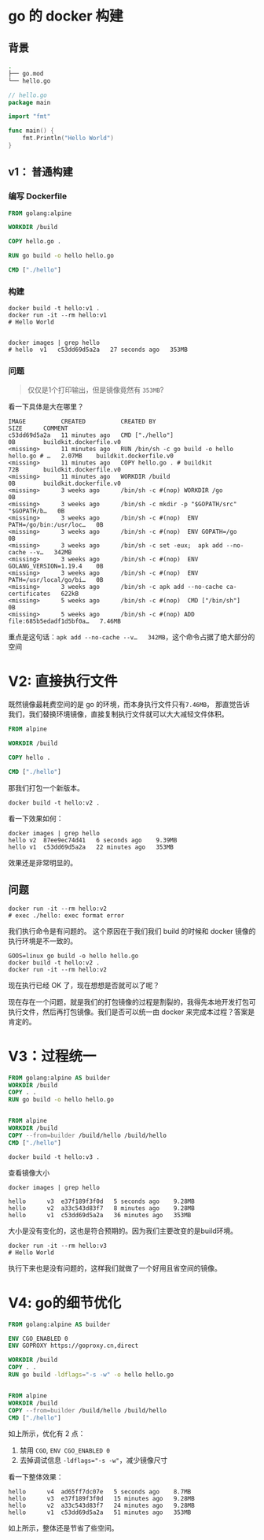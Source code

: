 # go 的 docker 构建

## 背景

```bash
.
├── go.mod
└── hello.go
```

```go
// hello.go
package main

import "fmt"

func main() {
	fmt.Println("Hello World")
}

```

## v1： 普通构建

### 编写 Dockerfile

```dockerfile
FROM golang:alpine

WORKDIR /build

COPY hello.go .

RUN go build -o hello hello.go

CMD ["./hello"]
```
### 构建
```shell
docker build -t hello:v1 .
docker run -it --rm hello:v1
# Hello World


docker images | grep hello
# hello  v1   c53dd69d5a2a   27 seconds ago   353MB
```

### 问题

>仅仅是1个打印输出，但是镜像竟然有 `353MB`?

看一下具体是大在哪里？

```shell
IMAGE          CREATED          CREATED BY                                      SIZE      COMMENT
c53dd69d5a2a   11 minutes ago   CMD ["./hello"]                                 0B        buildkit.dockerfile.v0
<missing>      11 minutes ago   RUN /bin/sh -c go build -o hello hello.go # …   2.07MB    buildkit.dockerfile.v0
<missing>      11 minutes ago   COPY hello.go . # buildkit                      72B       buildkit.dockerfile.v0
<missing>      11 minutes ago   WORKDIR /build                                  0B        buildkit.dockerfile.v0
<missing>      3 weeks ago      /bin/sh -c #(nop) WORKDIR /go                   0B        
<missing>      3 weeks ago      /bin/sh -c mkdir -p "$GOPATH/src" "$GOPATH/b…   0B        
<missing>      3 weeks ago      /bin/sh -c #(nop)  ENV PATH=/go/bin:/usr/loc…   0B        
<missing>      3 weeks ago      /bin/sh -c #(nop)  ENV GOPATH=/go               0B        
<missing>      3 weeks ago      /bin/sh -c set -eux;  apk add --no-cache --v…   342MB     
<missing>      3 weeks ago      /bin/sh -c #(nop)  ENV GOLANG_VERSION=1.19.4    0B        
<missing>      3 weeks ago      /bin/sh -c #(nop)  ENV PATH=/usr/local/go/bi…   0B        
<missing>      3 weeks ago      /bin/sh -c apk add --no-cache ca-certificates   622kB     
<missing>      5 weeks ago      /bin/sh -c #(nop)  CMD ["/bin/sh"]              0B        
<missing>      5 weeks ago      /bin/sh -c #(nop) ADD file:685b5edadf1d5bf0a…   7.46MB  
```
重点是这句话：`apk add --no-cache --v…   342MB`，这个命令占据了绝大部分的空间

# V2:  直接执行文件
既然镜像最耗费空间的是 go 的环境，而本身执行文件只有`7.46MB`， 那直觉告诉我们，我们替换环境镜像，直接复制执行文件就可以大大减轻文件体积。

```dockerfile
FROM alpine

WORKDIR /build

COPY hello .

CMD ["./hello"]
```
那我们打包一个新版本。
```shell
docker build -t hello:v2 .
```
看一下效果如何：
```shell
docker images | grep hello
hello v2  87ee9ec74d41   6 seconds ago    9.39MB
hello v1  c53dd69d5a2a   22 minutes ago   353MB
```
效果还是非常明显的。

## 问题
```shell
docker run -it --rm hello:v2
# exec ./hello: exec format error
```
我们执行命令是有问题的。
这个原因在于我们我们 build 的时候和 docker 镜像的执行环境是不一致的。

```shell
GOOS=linux go build -o hello hello.go
docker build -t hello:v2 .
docker run -it --rm hello:v2
```
现在执行已经 OK 了，现在想想是否就可以了呢？

现在存在一个问题，就是我们的打包镜像的过程是割裂的，我得先本地开发打包可执行文件，然后再打包镜像。我们是否可以统一由 docker 来完成本过程？答案是肯定的。

# V3：过程统一

```dockerfile
FROM golang:alpine AS builder
WORKDIR /build
COPY . .
RUN go build -o hello hello.go


FROM alpine
WORKDIR /build
COPY --from=builder /build/hello /build/hello
CMD ["./hello"]
```

```shell
docker build -t hello:v3 .
```
查看镜像大小
```shell
docker images | grep hello

hello      v3  e37f189f3f0d   5 seconds ago    9.28MB
hello      v2  a33c543d83f7   8 minutes ago    9.28MB
hello      v1  c53dd69d5a2a   36 minutes ago   353MB
```
大小是没有变化的，这也是符合预期的。因为我们主要改变的是build环境。

```shell
docker run -it --rm hello:v3
# Hello World
```
执行下来也是没有问题的，这样我们就做了一个好用且省空间的镜像。

# V4: go的细节优化

```dockerfile
FROM golang:alpine AS builder

ENV CGO_ENABLED 0
ENV GOPROXY https://goproxy.cn,direct

WORKDIR /build
COPY . .
RUN go build -ldflags="-s -w" -o hello hello.go


FROM alpine
WORKDIR /build
COPY --from=builder /build/hello /build/hello
CMD ["./hello"]
```
如上所示，优化有 2 点：
1. 禁用 `CGO`, `ENV CGO_ENABLED 0`
2. 去掉调试信息 `-ldflags="-s -w"`，减少镜像尺寸

看一下整体效果：
```shell
hello      v4  ad65ff7dc07e   5 seconds ago    8.7MB
hello      v3  e37f189f3f0d   15 minutes ago   9.28MB
hello      v2  a33c543d83f7   24 minutes ago   9.28MB
hello      v1  c53dd69d5a2a   51 minutes ago   353MB
```
如上所示，整体还是节省了些空间。